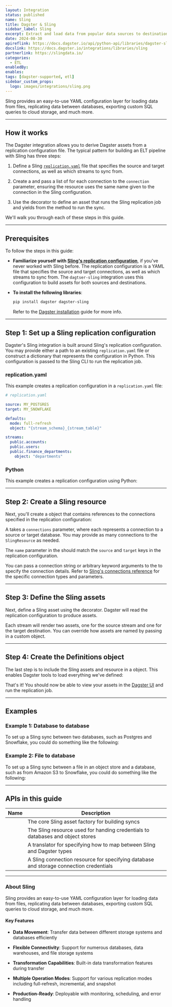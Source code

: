 ```yaml
---
layout: Integration
status: published
name: Sling
title: Dagster & Sling
sidebar_label: Sling
excerpt: Extract and load data from popular data sources to destinations with Sling through Dagster.
date: 2024-08-30
apireflink: https://docs.dagster.io/api/python-api/libraries/dagster-sling
docslink: https://docs.dagster.io/integrations/libraries/sling
partnerlink: https://slingdata.io/
categories:
  - ETL
enabledBy:
enables:
tags: [dagster-supported, etl]
sidebar_custom_props:
  logo: images/integrations/sling.png
---
```


Sling provides an easy-to-use YAML configuration layer for loading data from files, replicating data between databases, exporting custom SQL queries to cloud storage, and much more.

---

## How it works

The Dagster integration allows you to derive Dagster assets from a replication configuration file. The typical pattern for building an ELT pipeline with Sling has three steps:

1. Define a Sling [`replication.yaml`](https://docs.slingdata.io/sling-cli/run/configuration/replication) file that specifies the source and target connections, as well as which streams to sync from.

2. Create a <PyObject section="libraries" module="dagster_sling" object="SlingResource" /> and pass a list of <PyObject section="libraries" module="dagster_sling" object="SlingConnectionResource" /> for each connection to the `connection` parameter, ensuring the resource uses the same name given to the connection in the Sling configuration.

3. Use the <PyObject section="libraries" module="dagster_sling" object="sling_assets" decorator /> decorator to define an asset that runs the Sling replication job and yields from the <PyObject section="libraries" module="dagster_sling" object="SlingResource" method="replicate" /> method to run the sync.

We'll walk you through each of these steps in this guide.

---

## Prerequisites

To follow the steps in this guide:

- **Familiarize yourself with [Sling's replication configuration](https://docs.slingdata.io/sling-cli/run/configuration/replication)**, if you've never worked with Sling before. The replication configuration is a YAML file that specifies the source and target connections, as well as which streams to sync from. The `dagtser-sling` integration uses this configuration to build assets for both sources and destinations.
- **To install the following libraries**:

  ```bash
  pip install dagster dagster-sling
  ```

  Refer to the [Dagster installation](/getting-started/installation) guide for more info.

---

## Step 1: Set up a Sling replication configuration

Dagster's Sling integration is built around Sling's replication configuration. You may provide either a path to an existing `replication.yaml` file or construct a dictionary that represents the configuration in Python. This configuration is passed to the Sling CLI to run the replication job.

<Tabs>
<TabItem value="replication.yaml">

### replication.yaml

This example creates a replication configuration in a `replication.yaml` file:

```yaml
# replication.yaml

source: MY_POSTGRES
target: MY_SNOWFLAKE

defaults:
  mode: full-refresh
  object: "{stream_schema}_{stream_table}"

streams:
  public.accounts:
  public.users:
  public.finance_departments:
    object: "departments"
```

</TabItem>
<TabItem value="Python">

### Python

This example creates a replication configuration using Python:

<CodeExample path="docs_snippets/docs_snippets/integrations/sling/replication_config.py" />

</TabItem>
</Tabs>

---

## Step 2: Create a Sling resource

Next, you'll create a <PyObject section="libraries" module="dagster_sling" object="SlingResource" /> object that contains references to the connections specified in the replication configuration:


<CodeExample path="docs_snippets/docs_snippets/integrations/sling/sling_connection_resources.py" />


A <PyObject section="libraries" module="dagster_sling" object="SlingResource" /> takes a `connections` parameter, where each <PyObject section="libraries" module="dagster_sling" object="SlingConnectionResource" /> represents a connection to a source or target database. You may provide as many connections to the `SlingResource` as needed.

The `name` parameter in the <PyObject section="libraries" module="dagster_sling" object="SlingConnectionResource" /> should match the `source` and `target` keys in the replication configuration.

You can pass a connection string or arbitrary keyword arguments to the <PyObject section="libraries" module="dagster_sling" object="SlingConnectionResource" /> to specify the connection details. Refer to [Sling's connections reference](https://docs.slingdata.io/connections/database-connections) for the specific connection types and parameters.

---

## Step 3: Define the Sling assets

Next, define a Sling asset using the <PyObject section="libraries" module="dagster_sling" object="sling_assets" decorator /> decorator. Dagster will read the replication configuration to produce assets.

Each stream will render two assets, one for the source stream and one for the target destination. You can override how assets are named by passing in a custom <PyObject section="libraries" module="dagster_sling" object="DagsterSlingTranslator" /> object.

<CodeExample
    startAfter="start_sling_assets"
    endBefore="end_sling_assets"
    path="docs_snippets/docs_snippets/integrations/sling/sling_dagster_translator.py" 
/>


---

## Step 4: Create the Definitions object

The last step is to include the Sling assets and resource in a <PyObject section="definitions" module="dagster" object="Definitions" /> object. This enables Dagster tools to load everything we've defined:

<CodeExample
    startAfter="start_sling_defs"
    endBefore="end_sling_defs"
    path="docs_snippets/docs_snippets/integrations/sling/sling_dagster_translator.py"
/>


That's it! You should now be able to view your assets in the [Dagster UI](/guides/operate/webserver) and run the replication job.

---

## Examples

### Example 1: Database to database

To set up a Sling sync between two databases, such as Postgres and Snowflake, you could do something like the following:


<CodeExample path="docs_snippets/docs_snippets/integrations/sling/postgres_snowflake.py" />


### Example 2: File to database

To set up a Sling sync between a file in an object store and a database, such as from Amazon S3 to Snowflake, you could do something like the following:


<CodeExample
    startAfter="start_storage_config"
    endBefore="end_storage_config"
    path="docs_snippets/docs_snippets/integrations/sling/s3_snowflake.py"
/>

---

## APIs in this guide

| Name                                                                                     | Description                                                                            |
|------------------------------------------------------------------------------------------| -------------------------------------------------------------------------------------- |
| <PyObject section="libraries" module="dagster_sling" object="sling_assets" decorator />  | The core Sling asset factory for building syncs                                        |
| <PyObject section="libraries" module="dagster_sling" object="SlingResource" />           | The Sling resource used for handing credentials to databases and object stores         |
| <PyObject section="libraries" module="dagster_sling" object="DagsterSlingTranslator" />  | A translator for specifying how to map between Sling and Dagster types                 |
| <PyObject section="libraries" module="dagster_sling" object="SlingConnectionResource" /> | A Sling connection resource for specifying database and storage connection credentials |

---

### About Sling

Sling provides an easy-to-use YAML configuration layer for loading data from files, replicating data between databases, exporting custom SQL queries to cloud storage, and much more.

#### Key Features

- **Data Movement**: Transfer data between different storage systems and databases efficiently

- **Flexible Connectivity**: Support for numerous databases, data warehouses, and file storage systems

- **Transformation Capabilities**: Built-in data transformation features during transfer

- **Multiple Operation Modes**: Support for various replication modes including full-refresh, incremental, and snapshot

- **Production-Ready**: Deployable with monitoring, scheduling, and error handling
